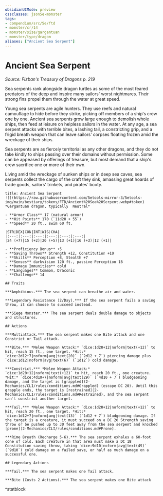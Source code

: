```yaml
---
obsidianUIMode: preview
cssclasses: json5e-monster
tags:
- compendium/src/5e/ftd
- monster/cr/14
- monster/size/gargantuan
- monster/type/dragon
aliases: ["Ancient Sea Serpent"]
---
```

# Ancient Sea Serpent
*Source: Fizban's Treasury of Dragons p. 219*  

Sea serpents rank alongside dragon turtles as some of the most feared predators of the deep and inspire many sailors' worst nightmares. Their strong fins propel them through the water at great speed.

Young sea serpents are agile hunters. They use reefs and natural camouflage to hide before they strike, picking off members of a ship's crew one by one. Ancient sea serpents grow large enough to demolish whole ships, then feed at leisure on helpless sailors in the water. At any age, a sea serpent attacks with terrible bites, a lashing tail, a constricting grip, and a frigid breath weapon that can leave sailors' corpses floating frozen amid the wreckage of their ships.

Sea serpents are as fiercely territorial as any other dragons, and they do not take kindly to ships passing over their domains without permission. Some can be appeased by offerings of treasure, but most demand that a ship's crew sacrifice one or more of their own.

Living amid the wreckage of sunken ships or in deep sea caves, sea serpents collect the cargo of the craft they sink, amassing great hoards of trade goods, sailors' trinkets, and pirates' booty.

```ad-statblock
title: Ancient Sea Serpent
![](https://raw.githubusercontent.com/5etools-mirror-3/5etools-img/main/bestiary/tokens/FTD/Ancient%20Sea%20Serpent.webp#token)
*Gargantuan dragon, typically  Neutral*

- **Armor Class** 17 (natural armor)
- **Hit Points** 170 (`11d20 + 55`)
- **Speed** 20 ft., swim 60 ft.

|STR|DEX|CON|INT|WIS|CHA|
|:---:|:---:|:---:|:---:|:---:|:---:|
|24 (+7)|15 (+2)|20 (+5)|13 (+1)|16 (+3)|12 (+1)|

- **Proficiency Bonus** +5
- **Saving Throws** Strength +12, Constitution +10
- **Skills** Perception +8, Stealth +7
- **Senses** darkvision 120 ft., passive Perception 18
- **Damage Immunities** cold
- **Languages** Common, Draconic
- **Challenge** 14

## Traits

***Amphibious.*** The sea serpent can breathe air and water.

***Legendary Resistance (2/Day).*** If the sea serpent fails a saving throw, it can choose to succeed instead.

***Siege Monster.*** The sea serpent deals double damage to objects and structures.

## Actions

***Multiattack.*** The sea serpent makes one Bite attack and one Constrict or Tail attack.

***Bite.*** *Melee Weapon Attack:* `dice:1d20+12|noform|text(+12)` to hit, reach 15 ft., one target. *Hit:* `dice:2d12+7|noform|avg|text(20)` (`2d12 + 7`) piercing damage plus `dice:1d12|noform|avg|text(6)` (`1d12`) cold damage.

***Constrict.*** *Melee Weapon Attack:* `dice:1d20+12|noform|text(+12)` to hit, reach 20 ft., one creature. *Hit:* `dice:4d10+7|noform|avg|text(29)` (`4d10 + 7`) bludgeoning damage, and the target is [grappled](2-Mechanics/CLI/rules/conditions.md#Grappled) (escape DC 20). Until this grapple ends, the target is [restrained](2-Mechanics/CLI/rules/conditions.md#Restrained), and the sea serpent can't constrict another target.

***Tail.*** *Melee Weapon Attack:* `dice:1d20+12|noform|text(+12)` to hit, reach 20 ft., one target. *Hit:* `dice:1d12+7|noform|avg|text(13)` (`1d12 + 7`) bludgeoning damage. If the target is a creature, it must succeed on a DC 20 Strength saving throw or be pushed up to 30 feet away from the sea serpent and knocked [prone](2-Mechanics/CLI/rules/conditions.md#Prone).

***Rime Breath (Recharge 5-6).*** The sea serpent exhales a 60-foot cone of cold. Each creature in that area must make a DC 18 Constitution saving throw, taking `dice:9d10|noform|avg|text(49)` (`9d10`) cold damage on a failed save, or half as much damage on a successful one.

## Legendary Actions

***Tail.*** The sea serpent makes one Tail attack.

***Bite (Costs 2 Actions).*** The sea serpent makes one Bite attack
```
^statblock